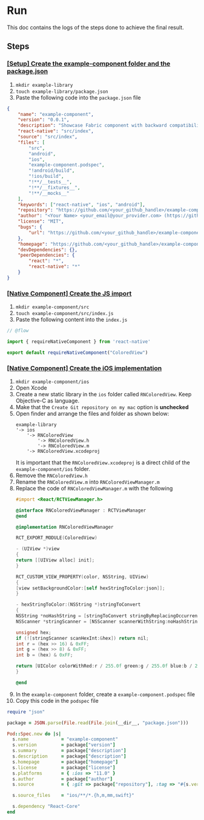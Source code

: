 # Run

This doc contains the logs of the steps done to achieve the final result.

## Steps

### [[Setup] Create the example-component folder and the package.json]()

1. `mkdir example-library`
1. `touch example-library/package.json`
1. Paste the following code into the `package.json` file
```json
{
    "name": "example-component",
    "version": "0.0.1",
    "description": "Showcase Fabric component with backward compatibility",
    "react-native": "src/index",
    "source": "src/index",
    "files": [
        "src",
        "android",
        "ios",
        "example-component.podspec",
        "!android/build",
        "!ios/build",
        "!**/__tests__",
        "!**/__fixtures__",
        "!**/__mocks__"
    ],
    "keywords": ["react-native", "ios", "android"],
    "repository": "https://github.com/<your_github_handle>/example-component",
    "author": "<Your Name> <your_email@your_provider.com> (https://github.com/<your_github_handle>)",
    "license": "MIT",
    "bugs": {
        "url": "https://github.com/<your_github_handle>/example-component/issues"
    },
    "homepage": "https://github.com/<your_github_handle>/example-component#readme",
    "devDependencies": {},
    "peerDependencies": {
        "react": "*",
        "react-native": "*"
    }
}
```

### [[Native Component] Create the JS import]()

1. `mkdir example-component/src`
1. `touch example-component/src/index.js`
1. Paste the following content into the `index.js`
```js
// @flow

import { requireNativeComponent } from 'react-native'

export default requireNativeComponent("ColoredView")
```

### [[Native Component] Create the iOS implementation]()

1. `mkdir example-component/ios`
1. Open Xcode
1. Create a new static library in the `ios` folder called `RNColoredView`. Keep Objective-C as language.
1. Make that the `Create Git repository on my mac` option is **unchecked**
1. Open finder and arrange the files and folder as shown below:
    ```
    example-library
    '-> ios
        '-> RNColoredView
            '-> RNColoredView.h
            '-> RNColoredView.m
        '-> RNColoredView.xcodeproj
    ```
    It is important that the `RNColoredView.xcodeproj` is a direct child of the `example-component/ios` folder.
1. Remove the `RNColoredView.h`
1. Rename the `RNColoredView.m` into `RNColoredViewManager.m`
1. Replace the code of `RNColoredViewManager.m` with the following
    ```objective-c
    #import <React/RCTViewManager.h>

    @interface RNColoredViewManager : RCTViewManager
    @end

    @implementation RNColoredViewManager

    RCT_EXPORT_MODULE(ColoredView)

    - (UIView *)view
    {
    return [[UIView alloc] init];
    }

    RCT_CUSTOM_VIEW_PROPERTY(color, NSString, UIView)
    {
    [view setBackgroundColor:[self hexStringToColor:json]];
    }

    - hexStringToColor:(NSString *)stringToConvert
    {
    NSString *noHashString = [stringToConvert stringByReplacingOccurrencesOfString:@"#" withString:@""];
    NSScanner *stringScanner = [NSScanner scannerWithString:noHashString];

    unsigned hex;
    if (![stringScanner scanHexInt:&hex]) return nil;
    int r = (hex >> 16) & 0xFF;
    int g = (hex >> 8) & 0xFF;
    int b = (hex) & 0xFF;

    return [UIColor colorWithRed:r / 255.0f green:g / 255.0f blue:b / 255.0f alpha:1.0f];
    }

    @end
    ```
1. In the `example-component` folder, create a `example-component.podspec` file
1. Copy this code in the `podspec` file
```ruby
require "json"

package = JSON.parse(File.read(File.join(__dir__, "package.json")))

Pod::Spec.new do |s|
  s.name            = "example-component"
  s.version         = package["version"]
  s.summary         = package["description"]
  s.description     = package["description"]
  s.homepage        = package["homepage"]
  s.license         = package["license"]
  s.platforms       = { :ios => "11.0" }
  s.author          = package["author"]
  s.source          = { :git => package["repository"], :tag => "#{s.version}" }

  s.source_files    = "ios/**/*.{h,m,mm,swift}"

  s.dependency "React-Core"
end
```
